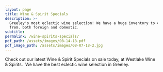 ```yaml
---
layout: page
title: Wine & Spirit Specials
description: >-
  Greeley's most eclectic wine selection! We have a huge inventory to choose
  from, both foreign and domestic.
subtitle:
permalink: /wine-spirits-specials/
pdf_path: /assets/images/08-14-18.pdf
pdf_image_path: /assets/images/08-07-18-2.jpg
---
```


Check out our latest Wine & Spirit Specials on sale today, at Westlake Wine & Spirits.  We have the best eclectic wine selection in Greeley.